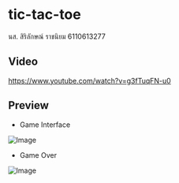 # tic-tac-toe

นส. สิริลักษณ์ ราชนิยม 6110613277 

## Video
https://www.youtube.com/watch?v=g3fTuqFN-u0

## Preview
* Game Interface

![Image](https://user-images.githubusercontent.com/69668666/179955188-0e7131f9-b0f1-4482-b1f5-d77220ffd848.png)

* Game Over

![Image](https://user-images.githubusercontent.com/69668666/179955525-a8f0db45-b4a0-4f23-9554-793c95fdec28.png)
